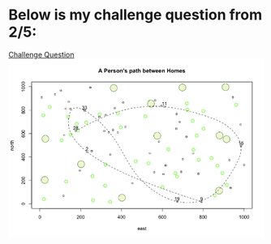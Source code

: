 # Below is my challenge question from 2/5:

[Challenge Question](challenge_question.html) ![](A_Person's_Path_Between_Homes.png)
